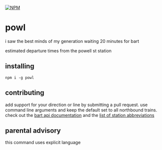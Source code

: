 [![NPM](https://nodei.co/npm/powl.png)](https://npmjs.org/package/powl)

# powl
i saw the best minds of my generation waiting 20 minutes for bart

estimated departure times from the powell st station

## installing

`npm i -g powl`

## contributing

add support for your direction or line by submitting a pull request. use command line arguments and keep the default
set to all northbound trains.
check out the [bart api documentation](http://api.bart.gov/docs/etd/etd.aspx)
and the [list of station abbreviations](http://api.bart.gov/docs/overview/abbrev.aspx)

## parental advisory

this command uses explicit language
